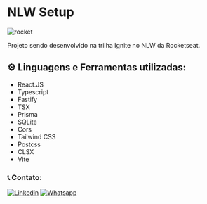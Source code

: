 # NLW Setup

![rocket](https://user-images.githubusercontent.com/96501443/212909636-82b1da02-26ae-4589-bf9a-2bc788d5b465.png)

Projeto sendo desenvolvido na trilha Ignite no NLW da Rocketseat.

## ⚙️ Linguagens e Ferramentas utilizadas:

- React.JS
- Typescript
- Fastify
- TSX
- Prisma
- SQLite
- Cors
- Tailwind CSS
- Postcss
- CLSX
- Vite

### 📞 Contato:

[![Linkedin](https://img.shields.io/badge/LinkedIn-0077B5?style=for-the-badge&logo=linkedin&logoColor=white)](https://www.linkedin.com/in/danielalmeidadetoledo/)
[![Whatsapp](https://img.shields.io/badge/WhatsApp-25D366?style=for-the-badge&logo=whatsapp&logoColor=white)](https://api.whatsapp.com/send?phone=5515998485252)
